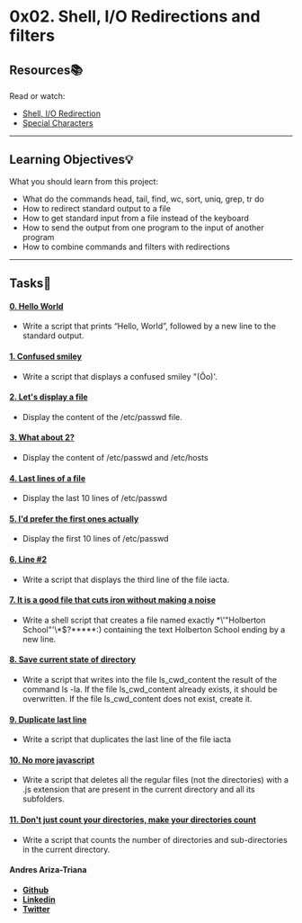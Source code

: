 # 0x02. Shell, I/O Redirections and filters

## Resources:books:
Read or watch:
* [Shell, I/O Redirection](https://intranet.hbtn.io/rltoken/Kwe7oA6N7iWf8kfnteJLrA)
* [Special Characters](https://intranet.hbtn.io/rltoken/6G_Cu3hczr_SdaSzlunjZg)

---
## Learning Objectives:bulb:
What you should learn from this project:

* What do the commands head, tail, find, wc, sort, uniq, grep, tr do
* How to redirect standard output to a file
* How to get standard input from a file instead of the keyboard
* How to send the output from one program to the input of another program
* How to combine commands and filters with redirections

---

## Tasks:pencil:

#### [0. Hello World](./0-hello_world)
* Write a script that prints “Hello, World”, followed by a new line to the standard output.


#### [1. Confused smiley](./1-confused_smiley )
* Write a script that displays a confused smiley "(Ôo)'.


#### [2. Let's display a file](./2-hellofile)
* Display the content of the /etc/passwd file.


#### [3. What about 2?](./3-twofiles)
* Display the content of /etc/passwd and /etc/hosts


#### [4. Last lines of a file](./4-lastlines)
* Display the last 10 lines of /etc/passwd


#### [5. I'd prefer the first ones actually](./5-firstlines)
* Display the first 10 lines of /etc/passwd


#### [6. Line #2](./6-third_line)
* Write a script that displays the third line of the file iacta.


#### [7. It is a good file that cuts iron without making a noise](./7-file)
* Write a shell script that creates a file named exactly \*\\'"Holberton School"\'\\*$\?\*\*\*\*\*:) containing the text Holberton School  ending by a new line.


#### [8. Save current state of directory](./8-cwd_state )
* Write a script that writes into the file ls_cwd_content the result of the command ls -la. If the file ls_cwd_content already exists, it should be overwritten. If the file ls_cwd_content does not exist, create it.


#### [9. Duplicate last line](./9-duplicate_last_line )
* Write a script that duplicates the last line of the file iacta


#### [10. No more javascript](./10-no_more_js )
* Write a script that deletes all the regular files (not the directories) with a .js extension that are present in the current directory and all its subfolders.


#### [11. Don't just count your directories, make your directories count](./11-directories)
* Write a script that counts the number of directories and sub-directories in the current directory.

#### Andres Ariza-Triana

* [**Github**](https://github.com/aarizat)
* [**Linkedin**](https://www.linkedin.com/in/aarizatr/)
* [**Twitter**](https://twitter.com/aarizatr)
